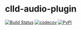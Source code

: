 # clld-audio-plugin

[![Build Status](https://github.com/clld/clld-audio-plugin/workflows/tests/badge.svg)](https://github.com/clld/clld-audio-plugin/actions?query=workflow%3Atests)
[![codecov](https://codecov.io/gh/clld/clld-audio-plugin/branch/master/graph/badge.svg)](https://codecov.io/gh/clld/clld-audio-plugin)
[![PyPI](https://img.shields.io/pypi/v/clld-audio-plugin.svg)](https://pypi.org/project/clld-audio-plugin)

